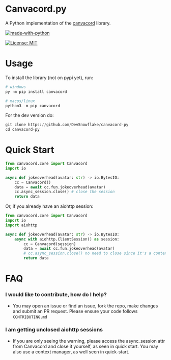 # Canvacord.py

A Python implementation of the [canvacord](https://github.com/DevSnowflake/canvacord)
library.

[![made-with-python](https://img.shields.io/badge/Made%20with-Python-1f425f.svg)](https://www.python.org/)

[![License: MIT](https://img.shields.io/badge/License-MIT-yellow.svg)](https://opensource.org/licenses/MIT)

# Usage

To install the library (not on pypi yet), run:
```py
# windows
py -m pip install canvacord

# macos/linux
python3 -m pip canvacord
```

For the dev version do:

```python
git clone https://github.com/DevSnowflake/canvacord-py
cd canvacord-py
```

# Quick Start

```python
from canvacord.core import Canvacord
import io

async def jokeoverhead(avatar: str) -> io.BytesIO:
    cc = Canvacord()
    data = await cc.fun.jokeoverhead(avatar)
    cc.async_session.close() # close the session
    return data
```

Or, if you already have an aiohttp session:

```python
from canvacord.core import Canvacord
import io
import aiohttp

async def jokeoverhead(avatar: str) -> io.BytesIO:
    async with aiohttp.ClientSession() as session:
        cc = Canvacord(session)
        data = await cc.fun.jokeoverhead(avatar)
        # cc.async_session.close() no need to close since it's a context manager
        return data
```

# FAQ

### I would like to contribute, how do I help?
- You may open an issue or find an issue, fork the repo, make changes and submit an PR request. Please ensure your code 
  follows `CONTRIBUTING.md`
  
### I am getting unclosed aiohttp sessions
- If you are only seeing the warning, please access the async_session attr from Canvacord and close it yourself, as seen 
in quick start. You may also use a context manager, as well seen in quick-start.
  
